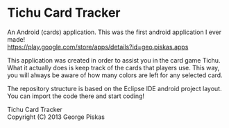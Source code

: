 Tichu Card Tracker
=================

An Android (cards) application. This was the first android application I ever made! <br> 
https://play.google.com/store/apps/details?id=geo.piskas.apps

This application was created in order to assist you in the card game Tichu. What it actually does is keep track of the cards that players use. This way, you will always be aware of how many colors are left for any selected card.

The repository structure is based on the Eclipse IDE android project layout. You can import the code there and start coding!

Tichu Card Tracker <br> Copyright (C) 2013  George Piskas 
